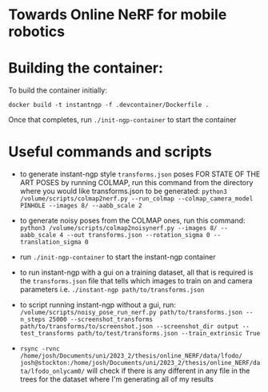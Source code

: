 # Towards Online NeRF for mobile robotics

# Building the container:

To build the container initially:

`docker build -t instantngp -f .devcontainer/Dockerfile .`

Once that completes, run `./init-ngp-container` to start the container


# Useful commands and scripts

- to generate instant-ngp style `transforms.json` poses FOR STATE OF THE ART POSES  by running COLMAP, run this command from the directory where you would like transforms.json to be generated:  `python3 /volume/scripts/colmap2nerf.py --run_colmap --colmap_camera_model PINHOLE --images 8/ --aabb_scale 2`
- to generate noisy poses from the COLMAP ones, run this command: `python3 /volume/scripts/colmap2noisynerf.py --images 8/ --aabb_scale 4 --out transforms.json --rotation_sigma 0 --translation_sigma 0`
- run `./init-ngp-container` to start the instant-ngp container
- to run instant-ngp with a gui on a training dataset, all that is required is the `transforms.json` file that tells which images to train on and camera parameters i.e. `./instant-ngp path/to/transforms.json`
- to script running instant-ngp without a gui, run: `/volume/scripts/noisy_pose_run_nerf.py path/to/transforms.json --n_steps 25000 --screenshot_transforms path/to/transforms/to/screenshot.json --screenshot_dir output --test_transforms path/to/test/transforms.json --train_extrinsic True`

- `rsync -rvnc /home/josh/Documents/uni/2023_2/thesis/online_NERF/data/lfodo/ josh@stockton:/home/josh/Documents/uni/2023_2/thesis/online_NERF/data/lfodo_onlycam0/` will check if there is any different in any file in the trees for the dataset where I'm generating all of my results